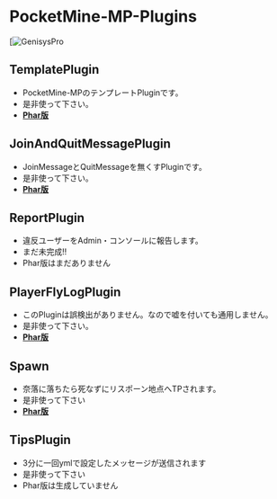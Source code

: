 # PocketMine-MP-Plugins
[![GenisysPro](https://github.com/InkoHX/PocketMine-MP-Plugins/blob/master/.icon/Icon.jpg)
## TemplatePlugin
* PocketMine-MPのテンプレートPluginです。
* 是非使って下さい。
* **[Phar版](https://github.com/InkoHX/PocketMine-MP-Plugins/blob/master/Phar/TemplatePlugin_1.0.0dev.phar)**
## JoinAndQuitMessagePlugin
* JoinMessageとQuitMessageを無くすPluginです。
* 是非使って下さい。
* **[Phar版](https://github.com/InkoHX/PocketMine-MP-Plugins/blob/master/Phar/JoinAndQuitMessagePlugin_v1.0.2dev.phar)**
## ReportPlugin
* 違反ユーザーをAdmin・コンソールに報告します。
* まだ未完成!!
* Phar版はまだありません
## PlayerFlyLogPlugin
* このPluginは誤検出がありません。なので嘘を付いても通用しません。
* 是非使って下さい。
* **[Phar版](https://github.com/InkoHX/PocketMine-MP-Plugins/blob/master/Phar/PlayerFlyLogPlugin_v1.0.1dev.phar)**
## Spawn
* 奈落に落ちたら死なずにリスポーン地点へTPされます。
* 是非使って下さい
* **[Phar版](https://github.com/InkoHX/PocketMine-MP-Plugins/blob/master/Phar/Spawn_1.0.2dev.phar)**
## TipsPlugin
* 3分に一回ymlで設定したメッセージが送信されます
* 是非使って下さい
* Phar版は生成していません
